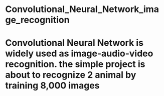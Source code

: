 # Convolutional_Neural_Network_image_recognition
# Convolutional Neural Network is widely used as image-audio-video recognition. the simple project is about to recognize 2 animal by training 8,000 images
